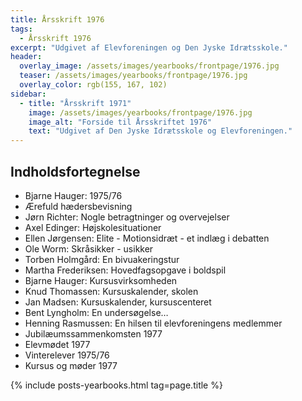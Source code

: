 ```yaml
---
title: Årsskrift 1976
tags:
  - Årsskrift 1976
excerpt: "Udgivet af Elevforeningen og Den Jyske Idrætsskole."
header:
  overlay_image: /assets/images/yearbooks/frontpage/1976.jpg
  teaser: /assets/images/yearbooks/frontpage/1976.jpg
  overlay_color: rgb(155, 167, 102)
sidebar:
  - title: "Årsskrift 1971"
    image: /assets/images/yearbooks/frontpage/1976.jpg
    image_alt: "Forside til Årsskriftet 1976"
    text: "Udgivet af Den Jyske Idrætsskole og Elevforeningen."
---
```


## Indholdsfortegnelse

- Bjarne Hauger: 1975/76
- Ærefuld hædersbevisning
- Jørn Richter: Nogle betragtninger og overvejelser
- Axel Edinger: Højskolesituationer
- Ellen Jørgensen: Elite - Motionsidræt - et indlæg i debatten
- Ole Worm: Skråsikker - usikker
- Torben Holmgård: En bivuakeringstur
- Martha Frederiksen: Hovedfagsopgave i boldspil
- Bjarne Hauger: Kursusvirksomheden
- Knud Thomassen: Kursuskalender, skolen
- Jan Madsen: Kursuskalender, kursuscenteret
- Bent Lyngholm: En undersøgelse…
- Henning Rasmussen: En hilsen til elevforeningens medlemmer
- Jubilæumssammenkomsten 1977
- Elevmødet 1977
- Vinterelever 1975/76
- Kursus og møder 1977

{% include posts-yearbooks.html tag=page.title %}
